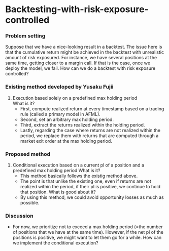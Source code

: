 # Backtesting-with-risk-exposure-controlled

### Problem setting 
Suppose that we have a nice-looking result in a backtest. The issue here is that the cumulative return might be achieved in the backtest with unrealistic amount of risk exposured. For instance, we have several positions at the same time, getting closer to a margin call. If that is the case, once we deploy the model, we fail. How can we do a backtest with risk exposure controlled?  

### Existing method developed by Yusaku Fujii
1. Execution based solely on a predefined max holding period  
   What is it? 
   - First, compute realized return at every timestamp based on a trading rule (called a primary model in AFML).
   - Second, set an arbitrary max holding period.
   - Third, extract the returns realized within the holding period. 
   - Lastly, regarding the case where returns are not realized within the period, we replace them with returns that are computed through a market exit order at the max holding  period. 

### Proposed method 
1. Conditional execution based on a current pl of a position and a predefined max holding period
   What is it?
   - This method basically follows the existig method above. 
   - The point is that unlike the existing one, even if returns are not realized within the period, if their pl is positive, we continue to hold that position. 
   What is good about it?
   - By using this method, we could avoid opportunity losses as much as possible. 
  


### Discussion
- For now, we prioritize not to exceed a max holding period (=the number of positions that we have at the same time). However, if the net pl of the positions is positive, we might want to let them go for a while. How can we implement the conditional execution? 
